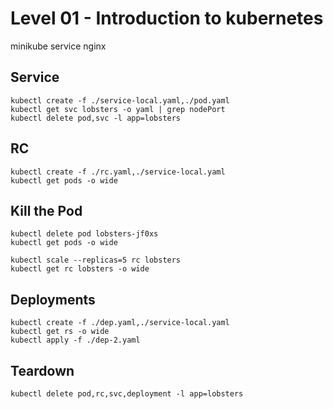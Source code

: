 # Level 01 - Introduction to kubernetes

minikube service nginx

## Service

```
kubectl create -f ./service-local.yaml,./pod.yaml
kubectl get svc lobsters -o yaml | grep nodePort
kubectl delete pod,svc -l app=lobsters
```

## RC

```
kubectl create -f ./rc.yaml,./service-local.yaml
kubectl get pods -o wide
```

##  Kill the Pod

```
kubectl delete pod lobsters-jf0xs 
kubectl get pods -o wide
```
```
kubectl scale --replicas=5 rc lobsters
kubectl get rc lobsters -o wide
```

## Deployments

```
kubectl create -f ./dep.yaml,./service-local.yaml
kubectl get rs -o wide
kubectl apply -f ./dep-2.yaml
```


## Teardown

```
kubectl delete pod,rc,svc,deployment -l app=lobsters
```